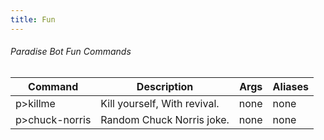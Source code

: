 ```yaml
---
title: Fun
---
```


###### Paradise Bot Fun Commands
| Command      | Description | Args | Aliases
|--------------|----------|--------------| --------------|
p>killme | Kill yourself, With revival. | none | none
p>chuck-norris | Random Chuck Norris joke. | none | none
